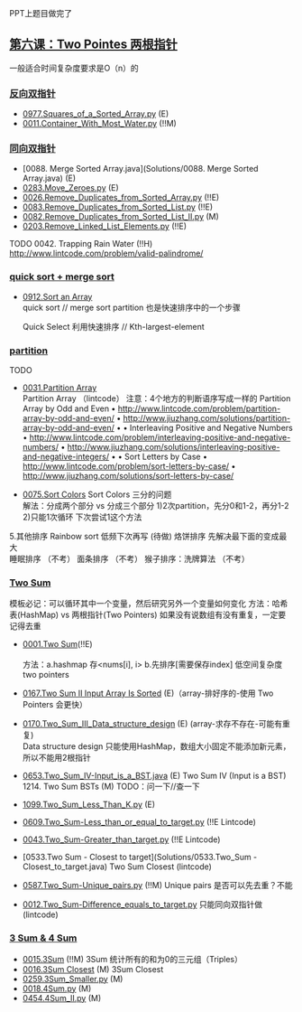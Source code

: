 PPT上题目做完了
## [第六课：Two Pointes 两根指针]()
一般适合时间复杂度要求是O（n）的

### [反向双指针]()
- [0977.Squares_of_a_Sorted_Array.py](Solutions/0977.Squares_of_a_Sorted_Array.py) (E) <br>
- [0011.Container_With_Most_Water.py](Solutions/0011.Container_With_Most_Water.py)  (!!M)  <br>

### [同向双指针]()
- [0088. Merge Sorted Array.java](Solutions/0088. Merge Sorted Array.java) (E) <br>
- [0283.Move_Zeroes.py](Solutions/0283.Move_Zeroes.py) (E) <br>
- [0026.Remove_Duplicates_from_Sorted_Array.py](Solutions/0026.Remove_Duplicates_from_Sorted_Array.py) (!!E) <br>
- [0083.Remove_Duplicates_from_Sorted_List.py](Solutions/0083.Remove_Duplicates_from_Sorted_List.py) (!!E) <br>
- [0082.Remove_Duplicates_from_Sorted_List_II.py](Solutions/0082.Remove_Duplicates_from_Sorted_List_II.py) (M) <br>
- [0203.Remove_Linked_List_Elements.py](Solutions/0203.Remove_Linked_List_Elements.py) (!!E) <br>

TODO
0042. Trapping Rain Water (!!H)
http://www.lintcode.com/problem/valid-palindrome/

### [quick sort + merge sort]()
- [0912.Sort an Array](Solutions/0912.Sort_an_Array.java)  <br>
  quick sort // merge sort
  partition 也是快速排序中的一个步骤
  
  Quick Select 利用快速排序
  // Kth-largest-element   <br>

### [partition]()

TODO
- [0031.Partition Array](Solutions/0031.Partition_Array.java) <br>
  Partition Array （lintcode） 注意：4个地方的判断语序写成一样的 
  Partition Array by Odd and Even
• http://www.lintcode.com/problem/partition-array-by-odd-and-even/
• http://www.jiuzhang.com/solutions/partition-array-by-odd-and-even/ •
• Interleaving Positive and Negative Numbers
• http://www.lintcode.com/problem/interleaving-positive-and-negative-numbers/
• http://www.jiuzhang.com/solutions/interleaving-positive-and-negative-integers/ •
• Sort Letters by Case
• http://www.lintcode.com/problem/sort-letters-by-case/
• http://www.jiuzhang.com/solutions/sort-letters-by-case/

- [0075.Sort Colors](Solutions/0075.Sort_Colors.java) Sort Colors 三分的问题     <br>
  解法：分成两个部分 vs 分成三个部分 1)2次partition，先分0和1-2，再分1-2  2)只能1次循环    下次尝试1这个方法   <br>

5.其他排序 
Rainbow sort   低频下次再写 (待做)
烙饼排序 先解决最下面的变成最大  
睡眠排序  （不考）
面条排序  （不考）
猴子排序：洗牌算法  （不考）

### [Two Sum]()
模板必记：可以循环其中一个变量，然后研究另外一个变量如何变化
方法：哈希表(HashMap) vs 两根指针(Two Pointers)
如果没有说数组有没有重复，一定要记得去重

- [0001.Two Sum](Solutions/0001.Two_Sum.java)(!!E) <br>  
  方法：a.hashmap 存<nums[i], i>   b.先排序[需要保存index] 低空间复杂度 two pointers  <br>
- [0167.Two Sum II Input Array Is Sorted](Solutions/0167.Two_Sum_II_Input_Array_Is_Sorted.java) (E)（array-排好序的-使用 Two Pointers 会更快）<br> 
- [0170.Two_Sum_III_Data_structure_design](Solutions/0170.Two_Sum_III_Data_structure_design.java) (E) (array-求存不存在-可能有重复) <br> 
  Data structure design 只能使用HashMap，数组大小固定不能添加新元素，所以不能用2根指针
- [0653.Two_Sum_IV-Input_is_a_BST.java](Solutions/0653.Two_Sum_IV-Input_is_a_BST.java) (E)  Two Sum IV  (Input is a BST) <br> 
  1214. Two Sum BSTs (M)     TODO：问一下//查一下
  
- [1099.Two_Sum_Less_Than_K.py](Solutions/1099.Two_Sum_Less_Than_K.py) (E) <br> 
- [0609.Two_Sum-Less_than_or_equal_to_target.py](Solutions/0609.Two_Sum-Less_than_or_equal_to_target.py) (!!E Lintcode) <br> 
- [0043.Two_Sum-Greater_than_target.py](Solutions/0043.Two_Sum-Greater_than_target.py) (!!E Lintcode) <br> 
- [0533.Two Sum - Closest to target](Solutions/0533.Two_Sum - Closest_to_target.java) Two Sum Closest (lintcode)  <br>  
- [0587.Two_Sum-Unique_pairs.py](Solutions/0587.Two_Sum-Unique_pairs.py)  (!!M) Unique pairs 是否可以先去重？不能  <br> 
- [0012.Two_Sum-Difference_equals_to_target.py](Solutions/0012.Two_Sum-Difference_equals_to_target.py) 只能同向双指针做 (lintcode)  <br>  

### [3 Sum & 4 Sum]()
- [0015.3Sum](Solutions/0015.3Sum.java)  (!!M) 3Sum  统计所有的和为0的三元组（Triples） <br>  
- [0016.3Sum Closest](Solutions/0016.3Sum_Closest.java) (M) 3Sum Closest <br>   
- [0259.3Sum_Smaller.py](Solutions/0259.3Sum_Smaller.py) (M)  <br>   
- [0018.4Sum.py](Solutions/0018.4Sum.py) (M)  <br>   
- [0454.4Sum_II.py](Solutions/0454.4Sum_II.py) (M)  <br>   

